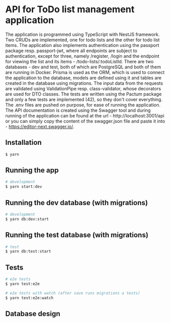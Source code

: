 
# API for ToDo list management application
The application is programmed using TypeScript with NestJS framework. Two CRUDs are implemented, one for todo lists and the other for todo list items. The application also implements authentication using the passport package resp. passport-jwt, where all endpoints are subject to authentication, except for three, namely /register, /login and the endpoint for viewing the list and its items - /todo-lists/:todoListId. There are two databases - dev and test, both of which are PostgreSQL and both of them are running in Docker. Prisma is used as the ORM, which is used to connect the application to the database, models are defined using it and tables are created in the database using migrations. The input data from the requests are validated using ValidationPipe resp. class-validator, whose decorators are used for DTO classes. The tests are written using the Pactum package and only a few tests are implemented (42), so they don't cover everything. The .env files are pushed on purpose, for ease of running the application. The API documentation is created using the Swagger tool and during running of the application can be found at the url - http://localhost:3001/api or you can simply copy the content of the swagger.json file and paste it into - https://editor-next.swagger.io/.


## Installation

```bash
$ yarn
```

## Running the app

```bash
# development
$ yarn start:dev
```

## Running the dev database (with migrations)

```bash
# development
$ yarn db:dev:start
```

## Running the test database (with migrations)

```bash
# test
$ yarn db:test:start
```

## Tests

```bash
# e2e tests
$ yarn test:e2e

# e2e tests with watch (after save runs migrations a tests)
$ yarn test:e2e:watch
```

## Database design